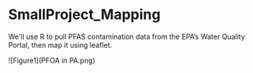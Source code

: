 # SmallProject_Mapping
We'll use R to pull PFAS contamination data from the EPA’s Water Quality Portal, then map it using leaflet.


![Figure1](PFOA in PA.png)
